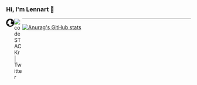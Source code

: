 ### Hi, I'm Lennart 👋

[<img align="left" alt="codeSTACKr.com" width="22px" src="https://raw.githubusercontent.com/iconic/open-iconic/master/svg/globe.svg" />][website]
[<img align="left" alt="codeSTACKr | Twitter" width="22px" src="https://cdn.jsdelivr.net/npm/simple-icons@v3/icons/twitter.svg" />][twitter]

---

[![Anurag's GitHub stats](https://github-readme-stats.vercel.app/api?username=loelschlaeger)](https://github.com/anuraghazra/github-readme-stats)

[website]: https://oilbat.de
[twitter]: https://twitter.com/l_oelschlaeger

